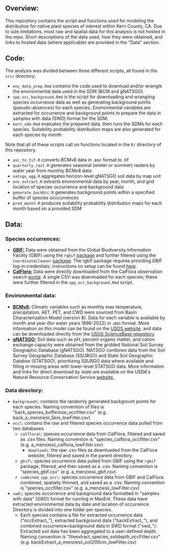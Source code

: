 ## Overview:
This repository contains the script and functions  used for modeling the distribution for native plant species of interest within Kern County, CA. Due to size limitations, most raw and spatial data for this analysis is not hosted in the repo. Short descriptions of the data used, how they were obtained, and links to hosted data (where applicable) are provided in the "Data" section.

## Code:
The analysis was divided between three different scripts, all found in the `src/` directory:
* `env_data_prep.Rmd` contains the code used to download and/or wrangle the environmental data used in the SDM (BCM and gNATSGO).
* `spp_occ_background.Rmd` is the script for downloading and wrangling species occurrence data as well as generating background points (pseudo-absences) for each species. Environmental variables are extracted for occurrence and background points to prepare the data in samples with data (SWD) format for the SDM.
* `kern_sdm.Rmd` evaluates the prepared data, then runs the SDMs for each species. Suitability probability distribution maps are also generated for each species by month.

Note that all of these scripts call on functions located in the `R/` directory of this repository. 
 * `asc_to_tif.R` converts BCMv8 data in .asc format to .tif
 * `quarterly_rast.R` generates seasonal (winter or summer) rasters by water year from monthly BCMv8 data.
 * `natsgo_agg.R` aggregates horizon-level gNATSGO soil data by map unit
 * `env_extract.R` extracts environmental data by year, month, and grid location of species occurrence and background data
 * `generate_backOcc.R` generates background points within a specified buffer of species occcurrences
 * `pred_month.R` produces suitability probability distribution maps for each month based on a provided SDM

## Data:
### Species occurrences:
* **<ins>GBIF:</ins>** Data were obtained from the Global Biodiversity Information Facility (GBIF) using the `rgbif` [package](https://docs.ropensci.org/rgbif/ "rgbif vignettes") and further filtered using the `CoordinateCleaner` [package](https://ropensci.github.io/CoordinateCleaner/index.html "CoordinateCleaner vignettes"). The rgbif package requires providing GBIF log-in credentials; instructions on setup can be found [here](https://docs.ropensci.org/rgbif/articles/gbif_credentials.html "GBIF setup"). 
* **<ins>CalFlora:</ins>** Data were directly downloaded from the CalFlora observation search [portal](https://www.calflora.org/entry/observ.html "CalFlora"). A single CSV was downloaded for each species; these were further filtered in the `spp_occ_background.Rmd` script.

### Environmental data:
* **<ins>BCMv8:</ins>** Climatic variables such as monthly max temperature, precipitation, AET, PET, and CWD were sourced from Basin Characterization Model (version 8). Data for each variable is available by month and year (for water years 1896-2022) in .asc format. More information on this model can be found on the [USGS website](https://www.usgs.gov/publications/basin-characterization-model-a-regional-water-balance-software-package "Model report"), and data can be downloaded directly from the [USGS ScienceBase repository](https://www.sciencebase.gov/catalog/item/5f29c62d82cef313ed9edb39 "BCMv8 Repository")
* **<ins>gNATSGO:</ins>** Soil data such as pH, percent organic matter, and cation exchange capacity were obtained from the gridded National Soil Survey Geographic Database (gNATSGO). NATSGO combines data from the Soil Survey Geographic Database (SSURGO) and State Soil Geographic Databse (STATSGO), prioritizing SSURGO data where available and filling in missing areas with lower-level STATSGO data. More information and links for direct download by state are available on the USDA's Natural Resource Conservation Service [website.](https://www.nrcs.usda.gov/resources/data-and-reports/gridded-national-soil-survey-geographic-database-gnatsgo)

### Data directory:
* `background\`: contains the randomly generated backgrount points for each species. Naming convention of files is "back_species_buffersize_occfilter.csv" (e.g. back_a_menziesii_5km_lowFilter.csv)
* `occ\`: contains the raw and filtered species occurrence data pulled from two databases
  * `calflora\`: species occurrence data from CalFlora, filtered and saved as .csv files. Naming convention is "species_calflora_occfilter.csv" (e.g. a_menziesii_calflora_lowFilter.csv)
      * `download\`: the raw .csv files as downloaded from the CalFlora website, filtered and saved in the parent directory
  * `gbif\`: species occurrence data pulled from GBIF using the `rgbif` package, filtered, and then saved as a .csv. Naming convention is "species_gbif.csv" (e.g. a_menziesii_gbif.csv)
  * `combined_spp_occ\`: species occurrence data from GBIF and CalFlora combined, spatially thinned, and saved as a .csv. Naming convention is "species_occfilter.csv" (e.g. a_menziesii_lowFilter.csv)
* `swd\`: species occurrence and background data formatted in "samples with data" (SWD) format for running in MaxEnt. These data have extracted environmental data by date and location of occurrence. Directory is divided into one folder per species.
  * Each species contains a file for extracted occurrence data ("occExtract_"), extracted background data ("backExtract_"), and combined occurrence+background data in SWD format ("swd_"). Extracted soil data has been aggregated to a user-defined depth. Naming convention is "fileextract_species_soildepth_occFilter.csv" (e.g. backExtract_a_menziesii_soil200cm_lowFilter.csv)

